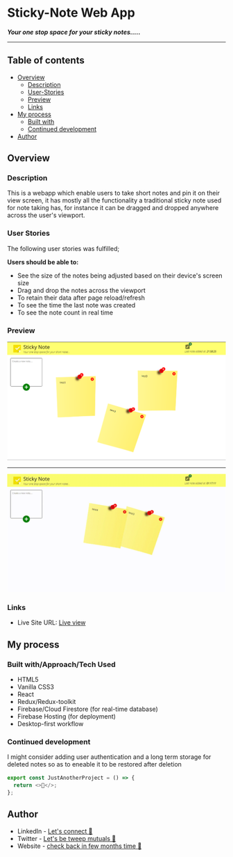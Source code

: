 # Sticky-Note Web App

**_Your one stop space for your sticky notes....._**

<hr />

## Table of contents

- [Overview](#overview)
  - [Description](#desc)
  - [User-Stories](#user__story)
  - [Preview](#preview)
  - [Links](#links)
- [My process](#my-process)
  - [Built with](#built-with)
  - [Continued development](#continued-development)
- [Author](#author)

## Overview

### Description

This is a webapp which enable users to take short notes and pin it on their view screen, it has mostly all the functionality a traditional sticky note used for note taking has, for instance it can be dragged and dropped anywhere across the user's viewport.

### User Stories

The following user stories was fulfilled;

**Users should be able to:**

- See the size of the notes being adjusted based on their device's screen size
- Drag and drop the notes across the viewport
- To retain their data after page reload/refresh
- To see the time the last note was created
- To see the note count in real time

### Preview

![note image](src/assets/sticky-note-screenshot.png)<br /> <hr />
![note gif](src/assets/sticky-note.gif)

### Links

- Live Site URL: [Live view](https://sticky-note-ab09d.web.app/)

## My process

### Built with/Approach/Tech Used

- HTML5
- Vanilla CSS3
- React
- Redux/Redux-toolkit
- Firebase/Cloud Firestore (for real-time database)
- Firebase Hosting (for deployment)
- Desktop-first workflow

### Continued development

I might consider adding user authentication and a long term storage for deleted notes so as to eneable it to be restored after deletion

```js
export const JustAnotherProject = () => {
  return <>🎉</>;
};
```

## Author

- LinkedIn - [Let's connect 🔗](http://www.linkedin.com/in/yaya-usman-adaiza-430964192)
- Twitter - [Let's be tweep mutuals 🥰](https://twitter.com/y_usman007)
- Website - [check back in few months time 🤤]()
